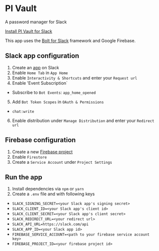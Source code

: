 # PI Vault

A password manager for Slack

[Install PI Vault for Slack](https://slack.com/oauth/v2/authorize?client_id=567034155908.1018870696759&scope=chat:write)

This app uses the [Bolt for Slack](https://slack.dev/bolt/concepts) framework and Google Firebase.

## Slack app configuration

1. Create an [app](https://api.slack.com/apps) on Slack
2. Enable `Home Tab` in `App Home`
3. Enable `Interactivity & Shortcuts` and enter your `Request url`
4. Enable 'Event Subscription`
  - Subscribe to `Bot Events`: `app_home_opened`
5. Add `Bot Token Scopes` in `OAuth & Permissions`
  - `chat:write`
6. Enable distribution under `Manage Distribution` and enter your `Redirect url`

## Firebase configuration

1. Create a new [Firebase project](https://console.firebase.google.com)
2. Enable `Firestore`
3. Create a `Service Account` under `Project Settings`

## Run the app

1. Install dependencies via `npm` or `yarn`
2. Create a `.env` file and with following keys
  - `SLACK_SIGNING_SECRET=<your Slack app's signing secret>`
  - `SLACK_CLIENT_ID=<your Slack app's client id>`
  - `SLACK_CLIENT_SECRET=<your Slack app's client secret>`
  - `SLACK_REDIRECT_URL=<your redirect url>`
  - `SLACK_API_URL=https://slack.com/api`
  - `SLACK_APP_ID=<your Slack app id>`
  - `FIREBASE_SERVICE_ACCOUNT=<path to your firebase service account key>`
  - `FIREBASE_PROJECT_ID=<your firebase project id>`
